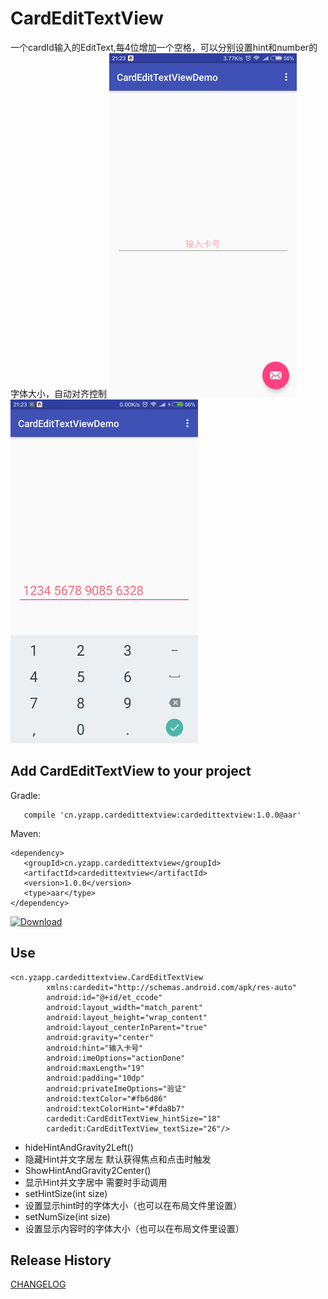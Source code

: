 CardEditTextView
========
一个cardId输入的EditText,每4位增加一个空格，可以分别设置hint和number的字体大小，自动对齐控制
<img src="img\Screenshot_1.png" width="300" height="550"/>
<img src="img\Screenshot_2.png" width="300" height="550"/>

Add CardEditTextView to your project
----------------------------

Gradle:
```
   compile 'cn.yzapp.cardedittextview:cardedittextview:1.0.0@aar'
```

Maven:
```
<dependency>
   <groupId>cn.yzapp.cardedittextview</groupId>
   <artifactId>cardedittextview</artifactId>
   <version>1.0.0</version>
   <type>aar</type>
</dependency>
```
[ ![Download](https://api.bintray.com/packages/nesror/maven/CardEditTextView/images/download.svg) ](https://bintray.com/artifact/download/nesror/maven/cn/yzapp/cardedittextview/cardedittextview/1.0.0/cardedittextview-1.0.0.aar)

Use
----------------------------
````
<cn.yzapp.cardedittextview.CardEditTextView
        xmlns:cardedit="http://schemas.android.com/apk/res-auto"
        android:id="@+id/et_ccode"
        android:layout_width="match_parent"
        android:layout_height="wrap_content"
        android:layout_centerInParent="true"
        android:gravity="center"
        android:hint="输入卡号"
        android:imeOptions="actionDone"
        android:maxLength="19"
        android:padding="10dp"
        android:privateImeOptions="验证"
        android:textColor="#fb6d86"
        android:textColorHint="#fda8b7"
        cardedit:CardEditTextView_hintSize="18"
        cardedit:CardEditTextView_textSize="26"/>
````

 * hideHintAndGravity2Left()
  * 隐藏Hint并文字居左 默认获得焦点和点击时触发
 * ShowHintAndGravity2Center()
  *  显示Hint并文字居中 需要时手动调用
 * setHintSize(int size)
  *  设置显示hint时的字体大小（也可以在布局文件里设置）
 * setNumSize(int size)
  *  设置显示内容时的字体大小（也可以在布局文件里设置）

Release History
------------------------
[CHANGELOG](CHANGELOG.md)
